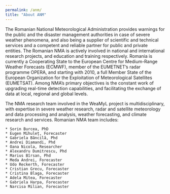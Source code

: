 ```yaml
---
permalink: /anm/
title: "About ANM"
---
```


The Romanian National Meteorological Administration provides warnings for the public and the disaster management authorities in case of severe weather phenomena, and also being a supplier of scientific and technical services and a competent and reliable partner for public and private entities. The Romanian NMA is actively involved in national and international research projects, and education and training respectively. Romania is currently a Cooperating State to the European Centre for Medium-Range Weather Forecasts (ECMWF), member of the EUMETNET’s radar programme OPERA, and starting with 2010, a full Member State of the European Organization for the Exploitation of Meteorological Satellites (EUMETSAT). Among NMA’s primary objectives is the constant work of upgrading real-time detection capabilities, and facilitating the exchange of data at local, regional and global levels.

The NMA research team involved in the WeaMyL project is multidisciplinary, with expertise in severe weather research, radar and satellite meteorology and data processing and analysis, weather forecasting, and climate research and services. Romanian NMA team includes:



    * Sorin Burcea, PhD
    * Eugen Mihuleț, Forecaster
    * Gabriela Băncilă, Phd
    * Andrei Diamandi, Phd
    * Oana Nicola, Researcher
    * Alexandru Dumitrescu, Phd
    * Marius Bîrsan, Phd
    * Meda Andrei, Forecaster
    * Udo Reckerth, Forecaster
    * Cristian Grecu, Forecaster
    * Cristina Blaga, Forecaster
    * Adela Mitea, Forecaster
    * Gabriela Harpa, Forecaster
    * Narcisa Milian, Forecaster
